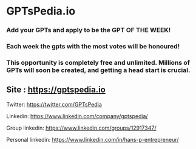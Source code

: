 # GPTsPedia.io

 ### Add your GPTs and apply to be the GPT OF THE WEEK!

 ### Each week the gpts with the most votes will be honoured!

 ### This opportunity is completely free and unlimited. Millions of GPTs will soon be created, and getting a head start is crucial.

## Site : https://gptspedia.io

Twitter: https://twitter.com/GPTsPedia

Linkedin: https://www.linkedin.com/company/gptspedia/

Group linkedin: https://www.linkedin.com/groups/12917347/

Personal linkedin: https://www.linkedin.com/in/hans-p-entrepreneur/


